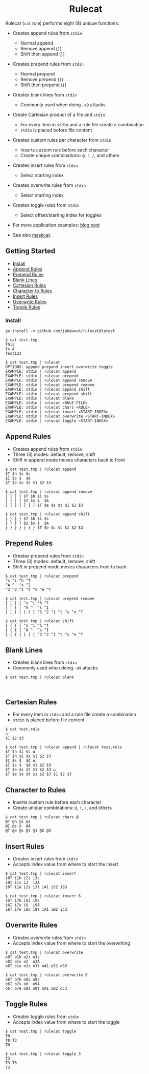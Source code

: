 <h1 align="center">
Rulecat
 </h1>

Rulecat (`cat` rule) performs eight (8) unique functions:
- Creates append rules from `stdin`
    - Normal append
    - Remove append (`]`)
    - Shift then append (`}`)
- Creates prepend rules from `stdin`
    - Normal prepend
    - Remove prepend (`[`)
    - Shift then prepend (`{`)
- Creates blank lines from `stdin`
    - Commonly used when doing `-a9` attacks
- Create Cartesian product of a file and `stdin`
    - For every item in `stdin` and a rule file create a combination
    - `stdin` is placed before file content
- Creates custom rules per character from `stdin`
    - Inserts custom rule before each character
    - Create unique combinations: `@`, `!`, `/`, and others
- Creates insert rules from `stdin`
    - Select starting index
- Creates overwrite rules from `stdin`
    - Select starting index
- Creates toggle rules from `stdin`
    - Select offset/starting index for toggles

- For more application examples: [blog post](https://jakewnuk.com/posts/brewing-hash-cracking-resources-w-the-twin-cats/)
- See also [maskcat](https://github.com/JakeWnuk/maskcat/tree/main).

## Getting Started

- [Install](#install)
- [Append Rules](#Append-Rules)
- [Prepend Rules](#Prepend-Rules)
- [Blank Lines](#Blank-Lines)
- [Cartesian Rules](#Cartesian-Rules)
- [Character to Rules](#Character-to-Rules)
- [Insert Rules](#Insert-Rules)
- [Overwrite Rules](#Overwrite-Rules)
- [Toggle Rules](#Toggle-Rules)

### Install

```
go install -v github.com/jakewnuk/rulecat@latest
```

```
$ cat test.tmp
This
Is A
Test123

$ cat test.tmp | rulecat
OPTIONS: append prepend insert overwrite toggle
EXAMPLE: stdin | rulecat append
EXAMPLE: stdin | rulecat prepend
EXAMPLE: stdin | rulecat append remove
EXAMPLE: stdin | rulecat prepend remove
EXAMPLE: stdin | rulecat append shift
EXAMPLE: stdin | rulecat prepend shift
EXAMPLE: stdin | rulecat blank
EXAMPLE: stdin | rulecat <RULE-FILE>
EXAMPLE: stdin | rulecat chars <RULE>
EXAMPLE: stdin | rulecat insert <START-INDEX>
EXAMPLE: stdin | rulecat overwrite <START-INDEX>
EXAMPLE: stdin | rulecat toggle <START-INDEX>
```

## Append Rules
- Creates append rules from `stdin`
- Three (3) modes: default, remove, shift
- Shift in append mode moves characters back to front
```
$ cat test.tmp | rulecat append
$T $h $i $s
$I $s $  $A
$T $e $s $t $1 $2 $3
```
```
$ cat test.tmp | rulecat append remove
] ] ] ] $T $h $i $s
] ] ] ] $I $s $  $A
] ] ] ] ] ] ] $T $e $s $t $1 $2 $3
```
```
$ cat test.tmp | rulecat append shift
} } } } $T $h $i $s
} } } } $I $s $  $A
} } } } } } } $T $e $s $t $1 $2 $3
```

## Prepend Rules
- Creates prepend rules from `stdin`
- Three (3) modes: default, remove, shift
- Shift in prepend mode moves characters front to back
```
$ cat test.tmp | rulecat prepend
^s ^i ^h ^T
^A ^  ^s ^I
^3 ^2 ^1 ^t ^s ^e ^T
```
```
$ cat test.tmp | rulecat prepend remove
[ [ [ [ ^s ^i ^h ^T
[ [ [ [ ^A ^  ^s ^I
[ [ [ [ [ [ [ ^3 ^2 ^1 ^t ^s ^e ^T
```
```
$ cat test.tmp | rulecat shift
{ { { { ^s ^i ^h ^T
{ { { { ^A ^  ^s ^I
{ { { { { { { ^3 ^2 ^1 ^t ^s ^e ^T
```

## Blank Lines
- Creates blank lines from `stdin`
- Commonly used when doing `-a9` attacks
```
$ cat test.tmp | rulecat blank



```

## Cartesian Rules
- For every item in `stdin` and a rule file create a combination
- `stdin` is placed before file content
```
$ cat test.rule
u
$1 $2 $3
```
```
$ cat test.tmp | rulecat append | rulecat test.rule
$T $h $i $s u
$T $h $i $s $1 $2 $3
$I $s $  $A u
$I $s $  $A $1 $2 $3
$T $e $s $t $1 $2 $3 u
$T $e $s $t $1 $2 $3 $1 $2 $3
```

## Character to Rules
- Inserts custom rule before each character
- Create unique combinations: `@`, `!`, `/`, and others
```
$ cat test.tmp | rulecat chars @
@T @h @i @s
@I @s @  @A
@T @e @s @t @1 @2 @3
```

## Insert Rules
- Creates insert rules from `stdin`
- Accepts index value from where to start the insert
```
$ cat test.tmp | rulecat insert
i0T i1h i2i i3s
i0I i1s i2  i3A
i0T i1e i2s i3t i41 i52 i63
```
```
$ cat test.tmp | rulecat insert 6
i6T i7h i8i i9s
i6I i7s i8  i9A
i6T i7e i8s i9t iA1 iB2 iC3
```

## Overwrite Rules
- Creates overwrite rules from `stdin`
- Accepts index value from where to start the overwriting
```
$ cat test.tmp | rulecat overwrite
o0T o1h o2i o3s
o0I o1s o2  o3A
o0T o1e o2s o3t o41 o52 o63
```
```
$ cat test.tmp | rulecat overwrite 6
o6T o7h o8i o9s
o6I o7s o8  o9A
o6T o7e o8s o9t oA1 oB2 oC3
```

## Toggle Rules
- Creates toggle rules from `stdin`
- Accepts index value from where to start the toggle
```
$ cat test.tmp | rulecat toggle
T0
T0 T3
T0
```
```
$ cat test.tmp | rulecat toggle 3
T3
T3 T6
T3
```
